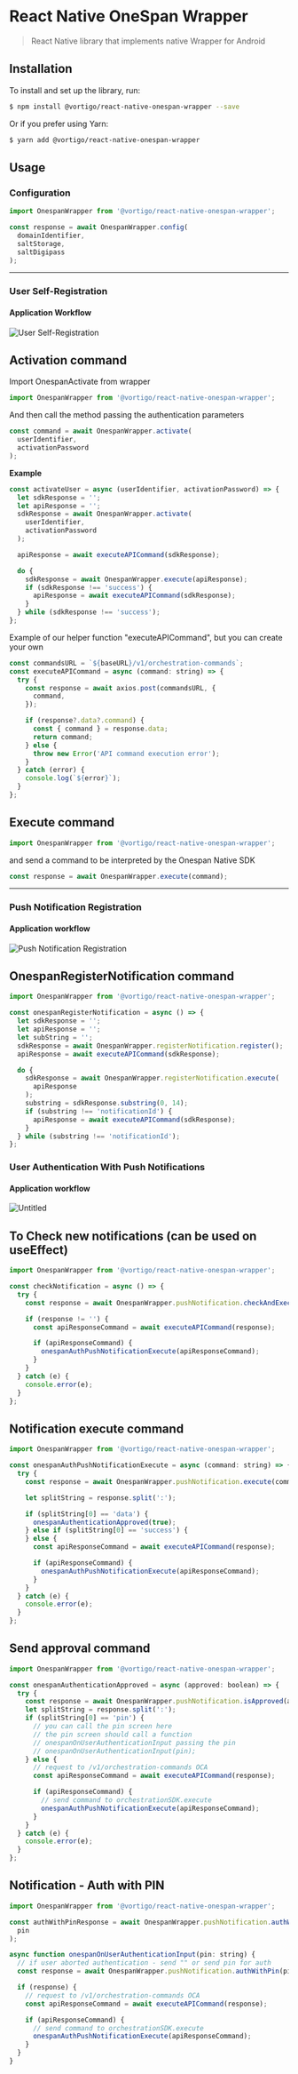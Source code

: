 # React Native OneSpan Wrapper

> React Native library that implements native Wrapper for Android

## Installation

To install and set up the library, run:

```sh
$ npm install @vortigo/react-native-onespan-wrapper --save
```

Or if you prefer using Yarn:

```sh
$ yarn add @vortigo/react-native-onespan-wrapper
```

## Usage

### Configuration

```js
import OnespanWrapper from '@vortigo/react-native-onespan-wrapper';
```

```js
const response = await OnespanWrapper.config(
  domainIdentifier,
  saltStorage,
  saltDigipass
);
```

---

### User Self-Registration

#### Application Workflow

![User Self-Registration](https://github.com/vortigo-digital/reactnative-onespan-wrapper/raw/main/assets/images/UserSelfRegistration.png)

## **Activation command**

Import OnespanActivate from wrapper

```js
import OnespanWrapper from '@vortigo/react-native-onespan-wrapper';
```

And then call the method passing the authentication parameters

```js
const command = await OnespanWrapper.activate(
  userIdentifier,
  activationPassword
);
```

**Example**

```js
const activateUser = async (userIdentifier, activationPassword) => {
  let sdkResponse = '';
  let apiResponse = '';
  sdkResponse = await OnespanWrapper.activate(
    userIdentifier,
    activationPassword
  );

  apiResponse = await executeAPICommand(sdkResponse);

  do {
    sdkResponse = await OnespanWrapper.execute(apiResponse);
    if (sdkResponse !== 'success') {
      apiResponse = await executeAPICommand(sdkResponse);
    }
  } while (sdkResponse !== 'success');
};
```

Example of our helper function "executeAPICommand", but you can create your own

```js
const commandsURL = `${baseURL}/v1/orchestration-commands`;
const executeAPICommand = async (command: string) => {
  try {
    const response = await axios.post(commandsURL, {
      command,
    });

    if (response?.data?.command) {
      const { command } = response.data;
      return command;
    } else {
      throw new Error('API command execution error');
    }
  } catch (error) {
    console.log(`${error}`);
  }
};
```

## **Execute command**

```js
import OnespanWrapper from '@vortigo/react-native-onespan-wrapper';
```

and send a command to be interpreted by the Onespan Native SDK

```js
const response = await OnespanWrapper.execute(command);
```

---

### Push Notification Registration

#### Application workflow

![Push Notification Registration](https://github.com/vortigo-digital/reactnative-onespan-wrapper/raw/main/assets/images/PushNotificationRegistrations.png)

## **OnespanRegisterNotification command**

```js
import OnespanWrapper from '@vortigo/react-native-onespan-wrapper';
```

```js
const onespanRegisterNotification = async () => {
  let sdkResponse = '';
  let apiResponse = '';
  let subString = '';
  sdkResponse = await OnespanWrapper.registerNotification.register();
  apiResponse = await executeAPICommand(sdkResponse);

  do {
    sdkResponse = await OnespanWrapper.registerNotification.execute(
      apiResponse
    );
    substring = sdkResponse.substring(0, 14);
    if (substring !== 'notificationId') {
      apiResponse = await executeAPICommand(sdkResponse);
    }
  } while (substring !== 'notificationId');
};
```

### User Authentication With Push Notifications
#### Application workflow

![Untitled](https://user-images.githubusercontent.com/110695007/183150555-df861d0c-d1ce-41ed-b6c0-031b54a771e3.png)


## **To Check new notifications (can be used on useEffect)**

```js
import OnespanWrapper from '@vortigo/react-native-onespan-wrapper';
```

```js
const checkNotification = async () => {
  try {
    const response = await OnespanWrapper.pushNotification.checkAndExecute();

    if (response != '') {
      const apiResponseCommand = await executeAPICommand(response);

      if (apiResponseCommand) {
        onespanAuthPushNotificationExecute(apiResponseCommand);
      }
    }
  } catch (e) {
    console.error(e);
  }
};
```

## **Notification execute command**

```js
import OnespanWrapper from '@vortigo/react-native-onespan-wrapper';
```

```js
const onespanAuthPushNotificationExecute = async (command: string) => {
  try {
    const response = await OnespanWrapper.pushNotification.execute(command);

    let splitString = response.split(':');

    if (splitString[0] == 'data') {
      onespanAuthenticationApproved(true);
    } else if (splitString[0] == 'success') {
    } else {
      const apiResponseCommand = await executeAPICommand(response);

      if (apiResponseCommand) {
        onespanAuthPushNotificationExecute(apiResponseCommand);
      }
    }
  } catch (e) {
    console.error(e);
  }
};
```

## **Send approval command**

```js
import OnespanWrapper from '@vortigo/react-native-onespan-wrapper';
```

```js
const onespanAuthenticationApproved = async (approved: boolean) => {
  try {
    const response = await OnespanWrapper.pushNotification.isApproved(approved);
    let splitString = response.split(':');
    if (splitString[0] == 'pin') {
      // you can call the pin screen here
      // the pin screen should call a function
      // onespanOnUserAuthenticationInput passing the pin
      // onespanOnUserAuthenticationInput(pin);
    } else {
      // request to /v1/orchestration-commands OCA
      const apiResponseCommand = await executeAPICommand(response);

      if (apiResponseCommand) {
        // send command to orchestrationSDK.execute
        onespanAuthPushNotificationExecute(apiResponseCommand);
      }
    }
  } catch (e) {
    console.error(e);
  }
};
```

## **Notification - Auth with PIN**

```js
import OnespanWrapper from '@vortigo/react-native-onespan-wrapper';
```

```js
const authWithPinResponse = await OnespanWrapper.pushNotification.authWithPin(
  pin
);
```

```js
async function onespanOnUserAuthenticationInput(pin: string) {
  // if user aborted authentication - send "" or send pin for auth
  const response = await OnespanWrapper.pushNotification.authWithPin(pin);

  if (response) {
    // request to /v1/orchestration-commands OCA
    const apiResponseCommand = await executeAPICommand(response);

    if (apiResponseCommand) {
      // send command to orchestrationSDK.execute
      onespanAuthPushNotificationExecute(apiResponseCommand);
    }
  }
}
```
